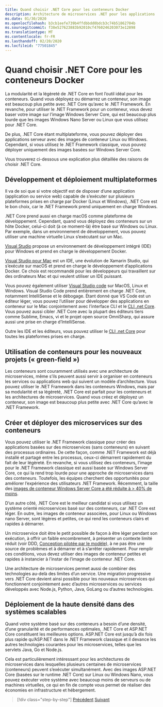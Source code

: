```yaml
---
title: Quand choisir .NET Core pour les conteneurs Docker
description: Architecture de microservices .NET pour les applications .NET en conteneur | Quand choisir .NET Core pour les conteneurs Docker
ms.date: 01/30/2020
ms.openlocfilehash: b3cb1eefe739b4ffdbbdd0bdcb3c74b51862704b
ms.sourcegitcommit: f38e527623883b92010cf4760246203073e12898
ms.translationtype: MT
ms.contentlocale: fr-FR
ms.lasthandoff: 02/20/2020
ms.locfileid: "77501845"
---
```

# <a name="when-to-choose-net-core-for-docker-containers"></a>Quand choisir .NET Core pour les conteneurs Docker

La modularité et la légèreté de .NET Core en font l’outil idéal pour les conteneurs. Quand vous déployez ou démarrez un conteneur, son image est beaucoup plus petite avec .NET Core qu’avec le .NET Framework. En revanche, pour utiliser le .NET Framework pour un conteneur, vous devez baser votre image sur l’image Windows Server Core, qui est beaucoup plus lourde que les images Windows Nano Server ou Linux que vous utilisez pour .NET Core.

De plus, .NET Core étant multiplateforme, vous pouvez déployer des applications serveur avec des images de conteneur Linux ou Windows. Cependant, si vous utilisez le .NET Framework classique, vous pouvez déployer uniquement des images basées sur Windows Server Core.

Vous trouverez ci-dessous une explication plus détaillée des raisons de choisir .NET Core.

## <a name="developing-and-deploying-cross-platform"></a>Développement et déploiement multiplateformes

Il va de soi que si votre objectif est de disposer d’une application (application ou service web) capable de s’exécuter sur plusieurs plateformes prises en charge par Docker (Linux et Windows), .NET Core est le bon choix, car le .NET Framework prend uniquement en charge Windows.

.NET Core prend aussi en charge macOS comme plateforme de développement. Cependant, quand vous déployez des conteneurs sur un hôte Docker, celui-ci doit (à ce moment-là) être basé sur Windows ou Linux. Par exemple, dans un environnement de développement, vous pouvez utiliser une machine virtuelle Linux s’exécutant sur un Mac.

[Visual Studio](https://www.visualstudio.com/vs/) propose un environnement de développement intégré (IDE) pour Windows et prend en charge le développement Docker.

[Visual Studio pour Mac](https://www.visualstudio.com/vs/visual-studio-mac/) est un IDE, une évolution de Xamarin Studio, qui s’exécute sur macOS et prend en charge le développement d’applications Docker. Ce choix est recommandé pour les développeurs qui travaillent sur des ordinateurs Mac et qui veulent utiliser un IDE puissant.

Vous pouvez également utiliser [Visual Studio code](https://code.visualstudio.com/) sur MacOS, Linux et Windows. Visual Studio Code prend entièrement en charge .NET Core, notamment IntelliSense et le débogage. Étant donné que VS Code est un éditeur léger, vous pouvez l’utiliser pour développer des applications en conteneur sur le Mac conjointement avec l’interface CLI et le [CLI .net Core](../../../core/tools/index.md). Vous pouvez aussi cibler .NET Core avec la plupart des éditeurs tiers comme Sublime, Emacs, vi et le projet open source OmniSharp, qui assure aussi une prise en charge d’IntelliSense.

Outre les IDE et les éditeurs, vous pouvez utiliser le [CLI .net Core](../../../core/tools/index.md) pour toutes les plateformes prises en charge.

## <a name="using-containers-for-new-green-field-projects"></a>Utilisation de conteneurs pour les nouveaux projets (« green-field »)

Les conteneurs sont couramment utilisés avec une architecture de microservices, même s’ils peuvent aussi servir à organiser en conteneurs les services ou applications web qui suivent un modèle d’architecture. Vous pouvez utiliser le .NET Framework dans les conteneurs Windows, mais par sa modularité et sa légèreté, .NET Core est parfait pour les conteneurs et les architectures de microservices. Quand vous créez et déployez un conteneur, son image est beaucoup plus petite avec .NET Core qu’avec le .NET Framework.

## <a name="create-and-deploy-microservices-on-containers"></a>Créer et déployer des microservices sur des conteneurs

Vous pouvez utiliser le .NET Framework classique pour créer des applications basées sur des microservices (sans conteneurs) en suivant des processus ordinaires. De cette façon, comme .NET Framework est déjà installé et partagé entre les processus, ceux-ci démarrent rapidement du fait de leur légèreté. En revanche, si vous utilisez des conteneurs, l’image pour le .NET Framework classique est aussi basée sur Windows Server Core, ce qui la rend trop lourde pour une approche de microservices dans des conteneurs. Toutefois, les équipes cherchent des opportunités pour améliorer l’expérience des utilisateurs .NET Framework. Récemment, la taille des [images de conteneur Windows Server Core a été réduite à > 40% de moins](https://devblogs.microsoft.com/dotnet/we-made-windows-server-core-container-images-40-smaller). 

D’un autre côté, .NET Core est le meilleur candidat si vous utilisez un système orienté microservices basé sur des conteneurs, car .NET Core est léger. En outre, les images de conteneur associées, pour Linux ou Windows nano Server, sont légères et petites, ce qui rend les conteneurs clairs et rapides à démarrer.

Un microservice doit être le petit possible de façon à être léger pendant son exécution, à offrir un faible encombrement, à présenter un contexte limité réduit (voir DDD, [Conception pilotée par le modèle](https://en.wikipedia.org/wiki/Domain-driven_design)), à ne pas être une source de problèmes et à démarrer et à s’arrêter rapidement. Pour remplir ces conditions, vous devez utiliser des images de conteneur petites et rapides à instancier à l’instar de l’image de conteneur .NET Core.

Une architecture de microservices permet aussi de combiner des technologies au-delà des limites d’un service. Une migration progressive vers .NET Core devient ainsi possible pour les nouveaux microservices qui fonctionnent conjointement avec d’autres microservices ou services développés avec Node.js, Python, Java, GoLang ou d’autres technologies.

## <a name="deploying-high-density-in-scalable-systems"></a>Déploiement de la haute densité dans des systèmes scalables

Quand votre système basé sur des conteneurs a besoin d’une densité, d’une granularité et de performances optimales, .NET Core et ASP.NET Core constituent les meilleures options. ASP.NET Core est jusqu’à dix fois plus rapide qu’ASP.NET dans le .NET Framework classique et il devance les autres technologies courantes pour les microservices, telles que les servlets Java, Go et Node.js.

Cela est particulièrement intéressant pour les architectures de microservices dans lesquelles plusieurs centaines de microservices (conteneurs) peuvent s’exécuter simultanément. Avec des images ASP.NET Core (basées sur le runtime .NET Core) sur Linux ou Windows Nano, vous pouvez exécuter votre système avec beaucoup moins de serveurs ou de machines virtuelles, ce qui en fin de compte vous permet de réaliser des économies en infrastructure et hébergement.

>[!div class="step-by-step"]
>[Précédent](general-guidance.md)
>[Suivant](net-framework-container-scenarios.md)
